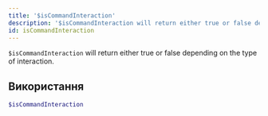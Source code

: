 ```yaml
---
title: '$isCommandInteraction'
description: '$isCommandInteraction will return either true or false depending on the type of the interaction.'
id: isCommandInteraction
---
```


`$isCommandInteraction` will return either true or false depending on the type of interaction.

## Використання

```php
$isCommandInteraction
```